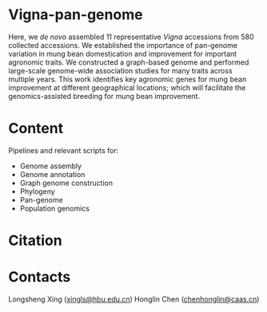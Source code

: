 # Vigna-pan-genome

Here, we *de novo* assembled 11 representative *Vigna* accessions from 580 collected accessions. We established the importance of pan-genome variation in mung bean domestication and improvement for important agronomic traits. We constructed a graph-based genome and performed large-scale genome-wide association studies for many traits across multiple years. This work identifies key agronomic genes for mung bean improvement at different geographical locations; which will facilitate the genomics-assisted breeding for mung bean improvement.


# Content
Pipelines and relevant scripts for:
- Genome assembly
- Genome annotation
- Graph genome construction
- Phylogeny
- Pan-genome
- Population genomics


# Citation

# Contacts
Longsheng Xing (xingls@hbu.edu.cn)
Honglin Chen (chenhonglin@caas.cn)
